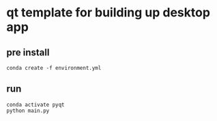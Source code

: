 # qt template for building up desktop app
## pre install
``` shell
conda create -f environment.yml
```
## run
``` shell
conda activate pyqt
python main.py
```